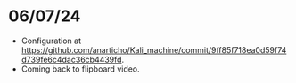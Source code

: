 # 06/07/24
- Configuration at https://github.com/anarticho/Kali_machine/commit/9ff85f718ea0d59f74d739fe6c4dac36cb4439fd.
- Coming back to flipboard video.